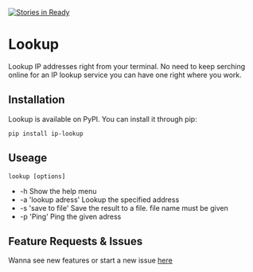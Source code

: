 [![Stories in Ready](https://badge.waffle.io/dominicegginton/lookup.png?label=ready&title=Ready)](https://waffle.io/dominicegginton/lookup?utm_source=badge)
# Lookup 

Lookup IP addresses right from your terminal. No need to keep serching online for an IP lookup service you can have one right where you work. 

## Installation

Lookup is available on PyPI. You can install it through pip:

```
pip install ip-lookup
```

## Useage

```
lookup [options]
```

- -h Show the help menu
- -a 'lookup adress' Lookup the specified address
- -s 'save to file' Save the result to a file. file name must be given
- -p 'Ping' Ping the given adress

## Feature Requests & Issues

Wanna see new features or start a new issue [here](https://github.com/dominicegginton/lookup/issues)
